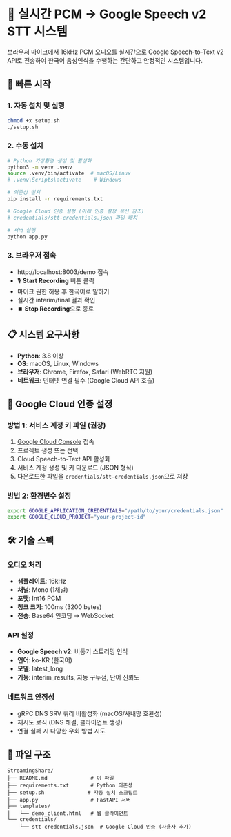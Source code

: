 # 🎤 실시간 PCM → Google Speech v2 STT 시스템

브라우저 마이크에서 16kHz PCM 오디오를 실시간으로 Google Speech-to-Text v2 API로 전송하여 한국어 음성인식을 수행하는 간단하고 안정적인 시스템입니다.

## 🚀 빠른 시작

### 1. 자동 설치 및 실행
```bash
chmod +x setup.sh
./setup.sh
```

### 2. 수동 설치
```bash
# Python 가상환경 생성 및 활성화
python3 -m venv .venv
source .venv/bin/activate  # macOS/Linux
# .venv\Scripts\activate    # Windows

# 의존성 설치
pip install -r requirements.txt

# Google Cloud 인증 설정 (아래 인증 설정 섹션 참조)
# credentials/stt-credentials.json 파일 배치

# 서버 실행
python app.py
```

### 3. 브라우저 접속
- http://localhost:8003/demo 접속
- 🎙️ **Start Recording** 버튼 클릭
- 마이크 권한 허용 후 한국어로 말하기
- 실시간 interim/final 결과 확인
- ⏹️ **Stop Recording**으로 종료

## 📋 시스템 요구사항

- **Python**: 3.8 이상
- **OS**: macOS, Linux, Windows
- **브라우저**: Chrome, Firefox, Safari (WebRTC 지원)
- **네트워크**: 인터넷 연결 필수 (Google Cloud API 호출)

## 🔑 Google Cloud 인증 설정

### 방법 1: 서비스 계정 키 파일 (권장)
1. [Google Cloud Console](https://console.cloud.google.com/) 접속
2. 프로젝트 생성 또는 선택
3. Cloud Speech-to-Text API 활성화
4. 서비스 계정 생성 및 키 다운로드 (JSON 형식)
5. 다운로드한 파일을 `credentials/stt-credentials.json`으로 저장

### 방법 2: 환경변수 설정
```bash
export GOOGLE_APPLICATION_CREDENTIALS="/path/to/your/credentials.json"
export GOOGLE_CLOUD_PROJECT="your-project-id"
```

## 🛠️ 기술 스펙

### 오디오 처리
- **샘플레이트**: 16kHz
- **채널**: Mono (1채널)  
- **포맷**: Int16 PCM
- **청크 크기**: 100ms (3200 bytes)
- **전송**: Base64 인코딩 → WebSocket

### API 설정
- **Google Speech v2**: 비동기 스트리밍 인식
- **언어**: ko-KR (한국어)
- **모델**: latest_long
- **기능**: interim_results, 자동 구두점, 단어 신뢰도

### 네트워크 안정성
- gRPC DNS SRV 쿼리 비활성화 (macOS/사내망 호환성)
- 재시도 로직 (DNS 해결, 클라이언트 생성)
- 연결 실패 시 다양한 우회 방법 시도

## 📁 파일 구조

```
StreamingShare/
├── README.md              # 이 파일
├── requirements.txt       # Python 의존성
├── setup.sh              # 자동 설치 스크립트
├── app.py                 # FastAPI 서버
├── templates/
│   └── demo_client.html   # 웹 클라이언트
└── credentials/
    └── stt-credentials.json  # Google Cloud 인증 (사용자 추가)
```